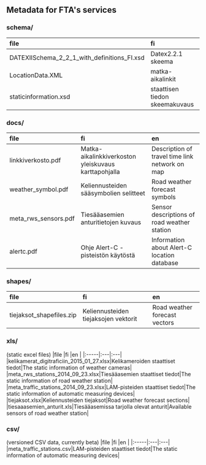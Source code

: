 ## Metadata for FTA's services

### schema/
|file |fi |en |
|:-----|:---|:---|
|DATEXIISchema_2_2_1_with_definitions_FI.xsd|Datex2.2.1 skeema|Datex2.2.1 schema|
|LocationData.XML|matka-aikalinkit|travel time links|
|staticinformation.xsd|staattisen tiedon skeemakuvaus|schema for static data|

### docs/
|file |fi |en |
|:-----|:---|:---|
|linkkiverkosto.pdf|Matka-aikalinkkiverkoston yleiskuvaus karttapohjalla|Description of travel time link network on map|
|weather_symbol.pdf|Keliennusteiden sääsymbolien selitteet|Road weather forecast symbols|
|meta_rws_sensors.pdf|Tiesääasemien anturitietojen kuvaus|Sensor descriptions of road weather station|
|alertc.pdf|Ohje Alert-C -pisteistön käytöstä|Information about Alert-C location database|

### shapes/
|file |fi |en |
|:-----|:---|:---|
|tiejaksot_shapefiles.zip|Keliennusteiden tiejaksojen vektorit|Road weather forecast vectors|

### xls/
(static excel files)
|file |fi |en |
|:-----|:---|:---|
|kelikamerat_digitraficiin_2015_01_27.xlsx|Kelikameroiden staattiset tiedot|The static information of weather cameras|
|meta_rws_stations_2014_09_23.xlsx|Tiesääasemien staattiset tiedot|The static information of road weather station|
|meta_traffic_stations_2014_09_23.xlsx|LAM-pisteiden staattiset tiedot|The static information of automatic measuring devices|
|tiejaksot.xlsx|Keliennusteiden tiejaksot|Road weather forecast sections|
|tiesaaasemien_anturit.xls|Tiesääasemissa tarjolla olevat anturit|Available sensors of road weather station|


### csv/
(versioned CSV data, currently beta)
|file |fi |en |
|:-----|:---|:---|
|meta_traffic_stations.csv|LAM-pisteiden staattiset tiedot|The static information of automatic measuring devices|
